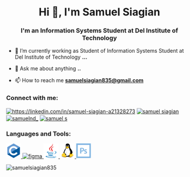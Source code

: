 <h1 align="center">Hi 👋, I'm Samuel Siagian</h1>
<h3 align="center">I'm an Information Systems Student at Del Institute of Technology</h3>


- 🔭 I’m currently working as Student of Information Systems Student at Del Institute of Technology **...**

- 💬 Ask me about anything **..**

- 📫 How to reach me **samuelsiagian835@gmail.com**

<h3 align="left">Connect with me:</h3>
<p align="left">
<a href="https://linkedin.com/in/https://linkedin.com/in/samuel-siagian-a21328273" target="blank"><img align="center" src="https://raw.githubusercontent.com/rahuldkjain/github-profile-readme-generator/master/src/images/icons/Social/linked-in-alt.svg" alt="https://linkedin.com/in/samuel-siagian-a21328273" height="30" width="40" /></a>
<a href="https://fb.com/samuel siagian" target="blank"><img align="center" src="https://raw.githubusercontent.com/rahuldkjain/github-profile-readme-generator/master/src/images/icons/Social/facebook.svg" alt="samuel siagian" height="30" width="40" /></a>
<a href="https://instagram.com/samuelnd_" target="blank"><img align="center" src="https://raw.githubusercontent.com/rahuldkjain/github-profile-readme-generator/master/src/images/icons/Social/instagram.svg" alt="samuelnd_" height="30" width="40" /></a>
<a href="https://www.youtube.com/c/samuel s" target="blank"><img align="center" src="https://raw.githubusercontent.com/rahuldkjain/github-profile-readme-generator/master/src/images/icons/Social/youtube.svg" alt="samuel s" height="30" width="40" /></a>
</p>

<h3 align="left">Languages and Tools:</h3>
<p align="left"> <a href="https://www.cprogramming.com/" target="_blank" rel="noreferrer"> <img src="https://raw.githubusercontent.com/devicons/devicon/master/icons/c/c-original.svg" alt="c" width="40" height="40"/> </a> <a href="https://www.figma.com/" target="_blank" rel="noreferrer"> <img src="https://www.vectorlogo.zone/logos/figma/figma-icon.svg" alt="figma" width="40" height="40"/> </a> <a href="https://www.java.com" target="_blank" rel="noreferrer"> <img src="https://raw.githubusercontent.com/devicons/devicon/master/icons/java/java-original.svg" alt="java" width="40" height="40"/> </a> <a href="https://www.linux.org/" target="_blank" rel="noreferrer"> <img src="https://raw.githubusercontent.com/devicons/devicon/master/icons/linux/linux-original.svg" alt="linux" width="40" height="40"/> </a> <a href="https://www.photoshop.com/en" target="_blank" rel="noreferrer"> <img src="https://raw.githubusercontent.com/devicons/devicon/master/icons/photoshop/photoshop-line.svg" alt="photoshop" width="40" height="40"/> </a> </p>


<p align="left"> <img src="https://komarev.com/ghpvc/?username=samuelsiagian835&label=Profile%20views&color=0e75b6&style=flat" alt="samuelsiagian835" /> </p>
